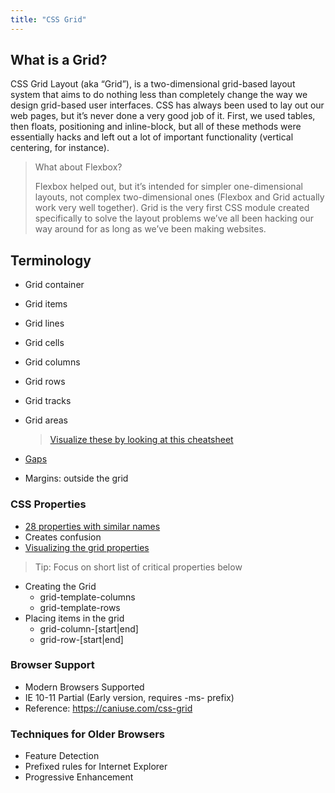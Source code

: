 ```yaml
---
title: "CSS Grid"
---
```


## What is a Grid?

CSS Grid Layout (aka “Grid”), is a two-dimensional grid-based layout system that aims to do nothing less than completely change the way we design grid-based user interfaces. CSS has always been used to lay out our web pages, but it’s never done a very good job of it. First, we used tables, then floats, positioning and inline-block, but all of these methods were essentially hacks and left out a lot of important functionality (vertical centering, for instance).

> What about Flexbox?
>
> Flexbox helped out, but it’s intended for simpler one-dimensional layouts, not complex two-dimensional ones (Flexbox and Grid actually work very well together). Grid is the very first CSS module created specifically to solve the layout problems we’ve all been hacking our way around for as long as we’ve been making websites.

## Terminology

- Grid container
- Grid items
- Grid lines
- Grid cells
- Grid columns
- Grid rows
- Grid tracks
- Grid areas

  > [Visualize these by looking at this cheatsheet](https://css-tricks.com/snippets/css/complete-guide-grid/#important-terminology)

- [Gaps](https://css-tricks.com/snippets/css/complete-guide-grid/#column-gaprow-gapgrid-column-gapgrid-row-gap)

- Margins: outside the grid

### CSS Properties

- [28 properties with similar names](https://css-tricks.com/snippets/css/complete-guide-grid/#grid-properties)
- Creates confusion
- [Visualizing the grid properties](https://grid.malven.co/)

> Tip: Focus on short list of critical properties below

- Creating the Grid
  - grid-template-columns
  - grid-template-rows
- Placing items in the grid
  - grid-column-[start|end]
  - grid-row-[start|end]

### Browser Support

- Modern Browsers Supported
- IE 10-11 Partial (Early version, requires -ms- prefix)
- Reference: https://caniuse.com/css-grid

### Techniques for Older Browsers

- Feature Detection
- Prefixed rules for Internet Explorer
- Progressive Enhancement
